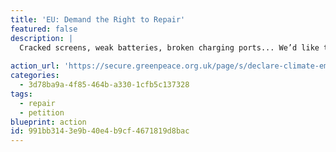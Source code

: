 ```yaml
---
title: 'EU: Demand the Right to Repair'
featured: false
description: |
  Cracked screens, weak batteries, broken charging ports... We’d like to fix them, but instead we end up buying a new smartphone because repairs are too expensive, difficult or impossible. Reducing the lifespan of a product may drive sales, but this comes at the expense of consumers, workers and the planet. Ask the European Union to give people the Right to Repair by requiring manufacturers to design repairable smartphones and provide spare parts and repair information to all repairers and consumers.
  
action_url: 'https://secure.greenpeace.org.uk/page/s/declare-climate-emergency'
categories:
  - 3d78ba9a-4f85-464b-a330-1cfb5c137328
tags:
  - repair
  - petition
blueprint: action
id: 991bb314-3e9b-40e4-b9cf-4671819d8bac
---
```

